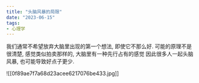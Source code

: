 ```yaml
---
title: "头脑风暴的局限"
date: "2023-06-15"
tags:
- 心理学
---
```


我们通常不希望放弃大脑里出现的第一个想法, 即使它不那么好.
可能的原理不是很清楚, 感觉类似拍卖那样的, 大脑里有一种先行占有的感觉
因此很多人一起头脑风暴, 也可能导致好点子更少.


![[0f89ae7f7a68d23acee6217076be433.jpg]]
